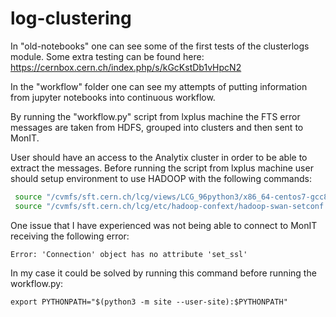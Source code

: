 # log-clustering

In "old-notebooks" one can see some of the first tests of the clusterlogs module. Some extra testing can be found here: https://cernbox.cern.ch/index.php/s/kGcKstDb1vHpcN2

In the "workflow" folder one can see my attempts of putting information from jupyter notebooks into continuous workflow.

By running the "workflow.py" script from lxplus machine the FTS error messages are taken from HDFS, grouped into clusters and then sent to MonIT.

User should have an access to the Analytix cluster in order to be able to extract the messages.
Before running the script from lxplus machine user should setup environment to use HADOOP with the following commands:
```bash
 source "/cvmfs/sft.cern.ch/lcg/views/LCG_96python3/x86_64-centos7-gcc8-opt/setup.sh"
 source "/cvmfs/sft.cern.ch/lcg/etc/hadoop-confext/hadoop-swan-setconf.sh" analytix
```

One issue that I have experienced was not being able to connect to MonIT receiving the following error:
```
Error: 'Connection' object has no attribute 'set_ssl'
```
In my case it could be solved by running this command before running the workflow.py:
```
export PYTHONPATH="$(python3 -m site --user-site):$PYTHONPATH"
```
